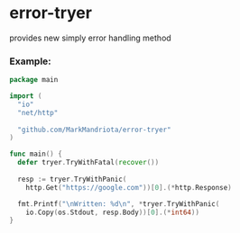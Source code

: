 # error-tryer
provides new simply error handling method

### Example:
```go
package main

import (
  "io"
  "net/http"
  
  "github.com/MarkMandriota/error-tryer"
)

func main() {
  defer tryer.TryWithFatal(recover())
  
  resp := tryer.TryWithPanic(
    http.Get("https://google.com"))[0].(*http.Response)

  fmt.Printf("\nWritten: %d\n", *tryer.TryWithPanic(
    io.Copy(os.Stdout, resp.Body))[0].(*int64))
}
```

